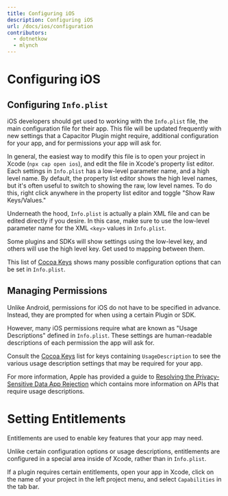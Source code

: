 ```yaml
---
title: Configuring iOS
description: Configuring iOS
url: /docs/ios/configuration
contributors:
  - dotnetkow
  - mlynch
---
```


# Configuring iOS

## Configuring `Info.plist`

iOS developers should get used to working with the `Info.plist` file, the main configuration file for their app. This file will be updated frequently with new settings that a Capacitor Plugin might require, additional configuration for your app, and for permissions your app will ask for.

In general, the easiest way to modify this file is to open your project in Xcode (`npx cap open ios`), and edit the file in Xcode's property list editor. Each settings in `Info.plist` has a low-level parameter name, and a high level name. By default, the property list editor shows the high level names, but it's often useful to switch to showing the raw, low level names. To do this, right click anywhere in the property list editor and toggle "Show Raw Keys/Values."

Underneath the hood, `Info.plist` is actually a plain XML file and can be edited directly if you desire. In this case, make sure to use the low-level parameter name for the XML `<key>` values in `Info.plist`.

Some plugins and SDKs will show settings using the low-level key, and others will use the high level key. Get used to mapping between them.

This list of [Cocoa Keys](https://developer.apple.com/library/content/documentation/General/Reference/InfoPlistKeyReference/Articles/CocoaKeys.html) shows many possible configuration options that can be set in `Info.plist`.

## Managing Permissions

Unlike Android, permissions for iOS do not have to be specified in advance. Instead, they are prompted for when using a certain Plugin or SDK.

However, many iOS permissions require what are known as "Usage Descriptions" defined in `Info.plist`. These settings are human-readable descriptions of each permission the app will ask for.

Consult the [Cocoa Keys](https://developer.apple.com/library/content/documentation/General/Reference/InfoPlistKeyReference/Articles/CocoaKeys.html) list for keys containing `UsageDescription` to see the various usage description settings that may be required for your app.

For more information, Apple has provided a guide to [Resolving the Privacy-Sensitive Data App Rejection](https://developer.apple.com/library/content/qa/qa1937/_index.html) which contains more information on APIs that require usage descriptions.

# Setting Entitlements

Entitlements are used to enable key features that your app may need.

Unlike certain configuration options or usage descriptions, entitlements are configured in a special area inside of Xcode, rather than in `Info.plist`.

If a plugin requires certain entitlements, open your app in Xcode, click on the name of your project in the left project menu, and select `Capabilities` in the tab bar.
